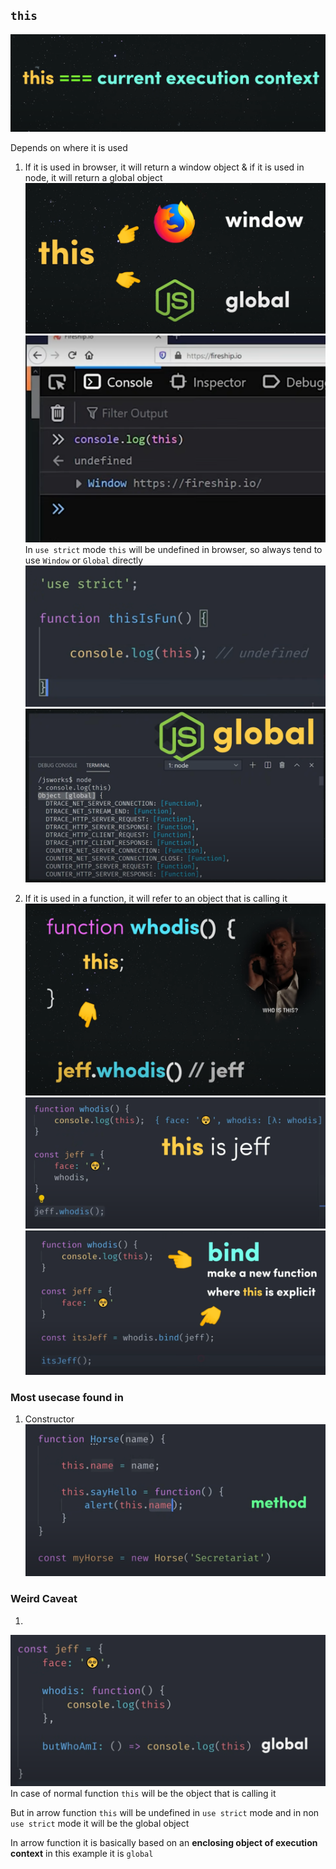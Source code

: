 ## `this`

![img.png](../images/img_92.png)

Depends on where it is used

1. If it is used in browser, it will return a window object & if it is used in node, it will return a global object
![img_1.png](../images/img_100.png)
![img_3.png](../images/img_101.png)
In `use strict` mode `this` will be undefined in browser, so always tend to use `Window` or
`Global` directly
![img_9.png](../images/img_99.png)
![img_4.png](../images/img_102.png)

2. If it is used in a function, it will refer to an object that is calling it
![img_2.png](images/img_2.png)
![img_5.png](images/img_5.png)
![img_6.png](images/img_6.png)


### Most usecase found in 

1. Constructor
![img_7.png](images/img_7.png)


### Weird Caveat
1. 
![img_10.png](images/img_10.png)
In case of normal function `this` will be the object that is calling it

But in arrow function `this` will be undefined in `use strict` mode and
in non `use strict` mode it will be the global object

In arrow function it is basically based on an **enclosing object of execution context** in this example it is `global`



